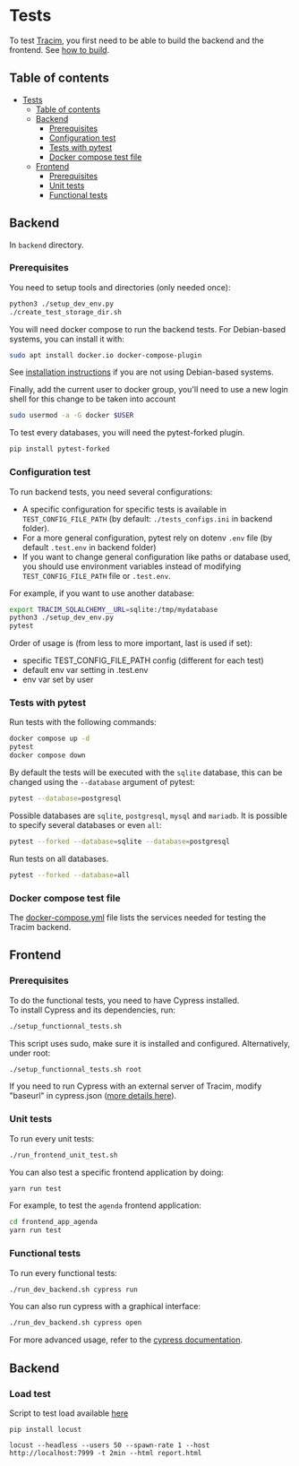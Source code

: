 # Tests

To test [Tracim](https://www.tracim.fr), you first need to be able to
build the backend and the frontend.
See [how to build](./BUILD.md).

## Table of contents

- [Tests](#tests)
  - [Table of contents](#table-of-contents)
  - [Backend](#backend)
    - [Prerequisites](#prerequisites)
    - [Configuration test](#configuration-test)
    - [Tests with pytest](#tests-with-pytest)
    - [Docker compose test file](#docker-compose-test-file)
  - [Frontend](#frontend)
    - [Prerequisites](#prerequisites-1)
    - [Unit tests](#unit-tests)
    - [Functional tests](#functional-tests)

## Backend

In `backend` directory.

### Prerequisites

You need to setup tools and directories (only needed once):

```bash
python3 ./setup_dev_env.py
./create_test_storage_dir.sh
```

You will need docker compose to run the backend tests.
For Debian-based systems, you can install it with:

```bash
sudo apt install docker.io docker-compose-plugin
```

See [installation instructions](https://docs.docker.com/compose/install/) if you are not using Debian-based systems.

Finally, add the current user to docker group, you'll need to use a new login shell for this change to be taken into account

```bash
sudo usermod -a -G docker $USER
```

To test every databases, you will need the pytest-forked plugin.

```bash
pip install pytest-forked
```

### Configuration test

To run backend tests, you need several configurations:

- A specific configuration for specific tests is
available in `TEST_CONFIG_FILE_PATH` (by default: `./tests_configs.ini` in backend folder).
- For a more general configuration, pytest rely on dotenv `.env` file (by default `.test.env` in backend folder)
- If you want to change general configuration like paths or database used, you should use environment variables instead of modifying `TEST_CONFIG_FILE_PATH` file or `.test.env`.

For example, if you want to use another database:

```bash
export TRACIM_SQLALCHEMY__URL=sqlite:/tmp/mydatabase
python3 ./setup_dev_env.py
pytest
```

Order of usage is (from less to more important, last is used if set):

- specific TEST_CONFIG_FILE_PATH config (different for each test)
- default env var setting in .test.env
- env var set by user

### Tests with pytest

Run tests with the following commands:

```bash
docker compose up -d
pytest
docker compose down
```

By default the tests will be executed with the `sqlite` database, this can be changed using the `--database` argument of pytest:

```bash
pytest --database=postgresql
```

Possible databases are `sqlite`, `postgresql`, `mysql` and `mariadb`.
It is possible to specify several databases or even `all`:

```bash
pytest --forked --database=sqlite --database=postgresql
```

Run tests on all databases.

```bash
pytest --forked --database=all
```

### Docker compose test file

The [docker-compose.yml](../backend/docker-compose.yml) file lists the services needed for testing the Tracim backend.
<!-- Default environment variables used by the containers are written in the [.env](../backend/.env) file next to `docker-compose.yml`. -->

## Frontend

### Prerequisites

To do the functional tests, you need to have Cypress installed.  
To install Cypress and its dependencies, run:

```bash
./setup_functionnal_tests.sh
```

This script uses sudo, make sure it is installed and configured.
Alternatively, under root:

```bash
./setup_functionnal_tests.sh root
```

If you need to run Cypress with an external server of Tracim, modify "baseurl" in cypress.json ([more details here](https://docs.cypress.io/guides/references/configuration.html#Options)).

### Unit tests

To run every unit tests:

```bash
./run_frontend_unit_test.sh
```

You can also test a specific frontend application by doing:

```bash
yarn run test
```

For example, to test the `agenda` frontend application:

```bash
cd frontend_app_agenda
yarn run test
```

### Functional tests

To run every functional tests:

```bash
./run_dev_backend.sh cypress run
```

You can also run cypress with a graphical interface:

```bash
./run_dev_backend.sh cypress open
```

For more advanced usage, refer to the [cypress documentation](https://docs.cypress.io/guides/guides/getting-started-guide.html).

## Backend
### Load test

Script to test load available [here](../../../backend/load_tests/)

```shell
pip install locust
```

```sheel
locust --headless --users 50 --spawn-rate 1 --host http://localhost:7999 -t 2min --html report.html
```
